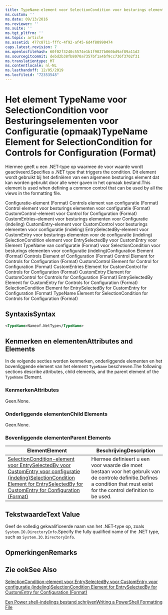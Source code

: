 ```yaml
---
title: TypeName-element voor SelectionCondition voor besturings elementen voor configuratie (indeling) | Microsoft Docs
ms.custom: ''
ms.date: 09/13/2016
ms.reviewer: ''
ms.suite: ''
ms.tgt_pltfrm: ''
ms.topic: article
ms.assetid: 477c8711-fffc-4f92-af45-6d4f80990474
caps.latest.revision: 7
ms.openlocfilehash: 60f02f3240c5574e1b1f9027b060bd9af89a11d2
ms.sourcegitcommit: debd2b38fb8070a7357bf1a4bf9cc736f3702f31
ms.translationtype: MT
ms.contentlocale: nl-NL
ms.lasthandoff: 12/05/2019
ms.locfileid: "72353548"
---
```

# <a name="typename-element-for-selectioncondition-for-controls-for-configuration-format"></a><span data-ttu-id="25f5d-102">Het element TypeName voor SelectionCondition voor Besturingselementen voor Configuratie (opmaak)</span><span class="sxs-lookup"><span data-stu-id="25f5d-102">TypeName Element for SelectionCondition for Controls for Configuration (Format)</span></span>

<span data-ttu-id="25f5d-103">Hiermee geeft u een .NET-type op waarmee de voor waarde wordt geactiveerd.</span><span class="sxs-lookup"><span data-stu-id="25f5d-103">Specifies a .NET type that triggers the condition.</span></span> <span data-ttu-id="25f5d-104">Dit element wordt gebruikt bij het definiëren van een algemeen besturings element dat kan worden gebruikt door alle weer gaven in het opmaak bestand.</span><span class="sxs-lookup"><span data-stu-id="25f5d-104">This element is used when defining a common control that can be used by all the views in the formatting file.</span></span>

<span data-ttu-id="25f5d-105">Configuratie-element (Format) Controls element van configuratie (Format) Control element voor besturings elementen voor configuratie (Format) CustomControl-element voor Control for Configuration (Format) CustomEntries-element voor besturings elementen voor Configuratie (indeling) CustomEntry-element voor CustomControl voor besturings elementen voor configuratie (indeling) EntrySelectedBy-element voor CustomEntry voor besturings elementen voor de configuratie (indeling) SelectionCondition element voor EntrySelectedBy voor CustomEntry voor Element TypeName van configuratie (Format) voor SelectionCondition voor besturings elementen voor configuratie (indeling)</span><span class="sxs-lookup"><span data-stu-id="25f5d-105">Configuration Element (Format) Controls Element of Configuration (Format) Control Element for Controls for Configuration (Format) CustomControl Element for Control for Configuration (Format) CustomEntries Element for CustomControl for Controls for Configuration (Format) CustomEntry Element for CustomControl for Controls for Configuration (Format) EntrySelectedBy Element for CustomEntry for Controls for Configuration (Format) SelectionCondition Element for EntrySelectedBy for CustomEntry for Configuration (Format) TypeName Element for SelectionCondition for Controls for Configuration (Format)</span></span>

## <a name="syntax"></a><span data-ttu-id="25f5d-106">Syntaxis</span><span class="sxs-lookup"><span data-stu-id="25f5d-106">Syntax</span></span>

```xml
<TypeName>Nameof.NetType</TypeName>

```

## <a name="attributes-and-elements"></a><span data-ttu-id="25f5d-107">Kenmerken en elementen</span><span class="sxs-lookup"><span data-stu-id="25f5d-107">Attributes and Elements</span></span>

<span data-ttu-id="25f5d-108">In de volgende secties worden kenmerken, onderliggende elementen en het bovenliggende element van het element `TypeName` beschreven.</span><span class="sxs-lookup"><span data-stu-id="25f5d-108">The following sections describe attributes, child elements, and the parent element of the `TypeName` Element.</span></span>

### <a name="attributes"></a><span data-ttu-id="25f5d-109">Kenmerken</span><span class="sxs-lookup"><span data-stu-id="25f5d-109">Attributes</span></span>

<span data-ttu-id="25f5d-110">Geen.</span><span class="sxs-lookup"><span data-stu-id="25f5d-110">None.</span></span>

### <a name="child-elements"></a><span data-ttu-id="25f5d-111">Onderliggende elementen</span><span class="sxs-lookup"><span data-stu-id="25f5d-111">Child Elements</span></span>

<span data-ttu-id="25f5d-112">Geen.</span><span class="sxs-lookup"><span data-stu-id="25f5d-112">None.</span></span>

### <a name="parent-elements"></a><span data-ttu-id="25f5d-113">Bovenliggende elementen</span><span class="sxs-lookup"><span data-stu-id="25f5d-113">Parent Elements</span></span>

|<span data-ttu-id="25f5d-114">Element</span><span class="sxs-lookup"><span data-stu-id="25f5d-114">Element</span></span>|<span data-ttu-id="25f5d-115">Beschrijving</span><span class="sxs-lookup"><span data-stu-id="25f5d-115">Description</span></span>|
|-------------|-----------------|
|[<span data-ttu-id="25f5d-116">SelectionCondition-element voor EntrySelectedBy voor CustomEntry voor configuratie (indeling)</span><span class="sxs-lookup"><span data-stu-id="25f5d-116">SelectionCondition Element for EntrySelectedBy for CustomEntry for Configuration (Format)</span></span>](./selectioncondition-element-for-entryselectedby-for-controls-for-configuration-format.md)|<span data-ttu-id="25f5d-117">Hiermee definieert u een voor waarde die moet bestaan voor het gebruik van de controle definitie.</span><span class="sxs-lookup"><span data-stu-id="25f5d-117">Defines a condition that must exist for the control definition to be used.</span></span>|

## <a name="text-value"></a><span data-ttu-id="25f5d-118">Tekstwaarde</span><span class="sxs-lookup"><span data-stu-id="25f5d-118">Text Value</span></span>

<span data-ttu-id="25f5d-119">Geef de volledig gekwalificeerde naam van het .NET-type op, zoals `System.IO.DirectoryInfo`.</span><span class="sxs-lookup"><span data-stu-id="25f5d-119">Specify the fully qualified name of the .NET type, such as `System.IO.DirectoryInfo`.</span></span>

## <a name="remarks"></a><span data-ttu-id="25f5d-120">Opmerkingen</span><span class="sxs-lookup"><span data-stu-id="25f5d-120">Remarks</span></span>

## <a name="see-also"></a><span data-ttu-id="25f5d-121">Zie ook</span><span class="sxs-lookup"><span data-stu-id="25f5d-121">See Also</span></span>

[<span data-ttu-id="25f5d-122">SelectionCondition-element voor EntrySelectedBy voor CustomEntry voor configuratie (indeling)</span><span class="sxs-lookup"><span data-stu-id="25f5d-122">SelectionCondition Element for EntrySelectedBy for CustomEntry for Configuration (Format)</span></span>](./selectioncondition-element-for-entryselectedby-for-controls-for-configuration-format.md)

[<span data-ttu-id="25f5d-123">Een Power shell-indelings bestand schrijven</span><span class="sxs-lookup"><span data-stu-id="25f5d-123">Writing a PowerShell Formatting File</span></span>](./writing-a-powershell-formatting-file.md)
